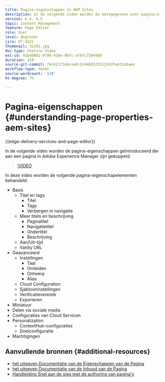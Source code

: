 ```yaml
---
title: Pagina-eigenschappen in AEM Sites
description: In de volgende video worden de metagegevens over pagina-eigenschappen geïntroduceerd die aan een pagina in Adobe Experience Manager zijn gekoppeld.
version: 6.4, 6.5
topic: Content Management
feature: Page Editor
role: User
level: Beginner
jira: KT-4321
thumbnail: 32192.jpg
doc-type: Feature Video
exl-id: 41b40982-9796-418e-9bfc-af6fc720e9b8
duration: 410
source-git-commit: f4c621f3a9caa8c2c64b8323312343fe421a5aee
workflow-type: tm+mt
source-wordcount: '119'
ht-degree: 7%

---
```


# Pagina-eigenschappen {#understanding-page-properties-aem-sites}

{{edge-delivery-services-and-page-editor}}

In de volgende video worden de pagina-eigenschappen geïntroduceerd die aan een pagina in Adobe Experience Manager zijn gekoppeld.

>[!VIDEO](https://video.tv.adobe.com/v/32192?quality=12&learn=on)

In deze video worden de volgende pagina-eigenschapelementen behandeld:

* Basis
   * Titel en tags
      * Titel
      * Tags
      * Verbergen in navigatie
   * Meer titels en beschrijving
      * Paginatitel
      * Navigatietitel
      * Ondertitel
      * Beschrijving
   * Aan/Uit-tijd
   * Vanity URL
* Geavanceerd
   * Instellingen
      * Taal
      * Omleiden
      * Ontwerp
      * Alias
   * Cloud Configuration
   * Sjablooninstellingen
   * Verificatievereiste
   * Exporteren
* Miniatuur
* Delen via sociale media
* Configuraties van Cloud Servicen
* Personalization
   * ContextHub-configuraties
   * Doelconfiguratie
* Machtigingen

## Aanvullende bronnen {#additional-resources}

* [ het uitgeven Documentatie van de Eigenschappen van de Pagina ](https://experienceleague.adobe.com/docs/experience-manager-65/authoring/authoring/editing-page-properties.html)
* [ het uitgeven Documentatie van de Inhoud van de Pagina ](https://experienceleague.adobe.com/docs/experience-manager-65/authoring/authoring/editing-content.html)
* [Handleiding Snel aan de slag met de authoring van pagina&#39;s](https://experienceleague.adobe.com/docs/experience-manager-cloud-service/sites/authoring/getting-started/quick-start.html)
